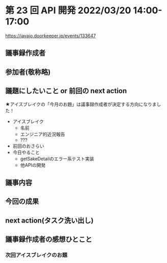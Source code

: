 # 第 23 回 API 開発 2022/03/20 14:00-17:00

https://javajo.doorkeeper.jp/events/133647

## 議事録作成者


## 参加者(敬称略)


## 議題にしたいこと or 前回の next action

★アイスブレイクの「今月のお題」は議事録作成者が決定する方向になりました！

- アイスブレイク
    - 名前
    - エンジニア的近況報告
    - ???
- 前回のおさらい
- 今日やること
    - getSakeDetailのエラー系テスト実装
    - 他APIの開発

## 議事内容

## 今回の成果

## next action(タスク洗い出し)

## 議事録作成者の感想ひとこと

### 次回アイスブレイクのお題
